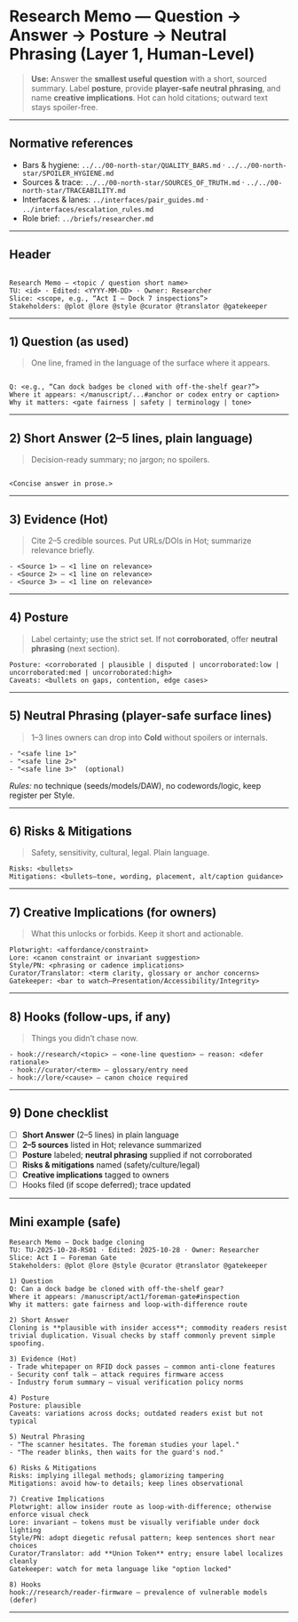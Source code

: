 # Research Memo — Question → Answer → Posture → Neutral Phrasing (Layer 1, Human-Level)

> **Use:** Answer the **smallest useful question** with a short, sourced summary. Label **posture**, provide **player-safe neutral phrasing**, and name **creative implications**. Hot can hold citations; outward text stays spoiler-free.

---

## Normative references

- Bars & hygiene: `../../00-north-star/QUALITY_BARS.md` · `../../00-north-star/SPOILER_HYGIENE.md`
- Sources & trace: `../../00-north-star/SOURCES_OF_TRUTH.md` · `../../00-north-star/TRACEABILITY.md`
- Interfaces & lanes: `../interfaces/pair_guides.md` · `../interfaces/escalation_rules.md`
- Role brief: `../briefs/researcher.md`

---

## Header

```

Research Memo — <topic / question short name>
TU: <id> · Edited: <YYYY-MM-DD> · Owner: Researcher
Slice: <scope, e.g., “Act I — Dock 7 inspections”>
Stakeholders: @plot @lore @style @curator @translator @gatekeeper

```

---

## 1) Question (as used)

> One line, framed in the language of the surface where it appears.

```

Q: <e.g., “Can dock badges be cloned with off-the-shelf gear?”>
Where it appears: </manuscript/...#anchor or codex entry or caption>
Why it matters: <gate fairness | safety | terminology | tone>

```

---

## 2) Short Answer (2–5 lines, plain language)

> Decision-ready summary; no jargon; no spoilers.

```

<Concise answer in prose.>
```

---

## 3) Evidence (Hot)

> Cite 2–5 credible sources. Put URLs/DOIs in Hot; summarize relevance briefly.

```
- <Source 1> — <1 line on relevance>
- <Source 2> — <1 line on relevance>
- <Source 3> — <1 line on relevance>
```

---

## 4) Posture

> Label certainty; use the strict set. If not **corroborated**, offer **neutral phrasing** (next section).

```
Posture: <corroborated | plausible | disputed | uncorroborated:low | uncorroborated:med | uncorroborated:high>
Caveats: <bullets on gaps, contention, edge cases>
```

---

## 5) Neutral Phrasing (player-safe surface lines)

> 1–3 lines owners can drop into **Cold** without spoilers or internals.

```
- "<safe line 1>"
- "<safe line 2>"
- "<safe line 3>"  (optional)
```

*Rules:* no technique (seeds/models/DAW), no codewords/logic, keep register per Style.

---

## 6) Risks & Mitigations

> Safety, sensitivity, cultural, legal. Plain language.

```
Risks: <bullets>
Mitigations: <bullets—tone, wording, placement, alt/caption guidance>
```

---

## 7) Creative Implications (for owners)

> What this unlocks or forbids. Keep it short and actionable.

```
Plotwright: <affordance/constraint>  
Lore: <canon constraint or invariant suggestion>  
Style/PN: <phrasing or cadence implications>  
Curator/Translator: <term clarity, glossary or anchor concerns>  
Gatekeeper: <bar to watch—Presentation/Accessibility/Integrity>
```

---

## 8) Hooks (follow-ups, if any)

> Things you didn’t chase now.

```
- hook://research/<topic> — <one-line question> — reason: <defer rationale>
- hook://curator/<term> — glossary/entry need
- hook://lore/<cause> — canon choice required
```

---

## 9) Done checklist

- [ ] **Short Answer** (2–5 lines) in plain language
- [ ] **2–5 sources** listed in Hot; relevance summarized
- [ ] **Posture** labeled; **neutral phrasing** supplied if not corroborated
- [ ] **Risks & mitigations** named (safety/culture/legal)
- [ ] **Creative implications** tagged to owners
- [ ] Hooks filed (if scope deferred); trace updated

---

## Mini example (safe)

```
Research Memo — Dock badge cloning
TU: TU-2025-10-28-RS01 · Edited: 2025-10-28 · Owner: Researcher
Slice: Act I — Foreman Gate
Stakeholders: @plot @lore @style @curator @translator @gatekeeper

1) Question
Q: Can a dock badge be cloned with off-the-shelf gear?
Where it appears: /manuscript/act1/foreman-gate#inspection
Why it matters: gate fairness and loop-with-difference route

2) Short Answer
Cloning is **plausible with insider access**; commodity readers resist trivial duplication. Visual checks by staff commonly prevent simple spoofing.

3) Evidence (Hot)
- Trade whitepaper on RFID dock passes — common anti-clone features
- Security conf talk — attack requires firmware access
- Industry forum summary — visual verification policy norms

4) Posture
Posture: plausible
Caveats: variations across docks; outdated readers exist but not typical

5) Neutral Phrasing
- "The scanner hesitates. The foreman studies your lapel."
- "The reader blinks, then waits for the guard's nod."

6) Risks & Mitigations
Risks: implying illegal methods; glamorizing tampering
Mitigations: avoid how-to details; keep lines observational

7) Creative Implications
Plotwright: allow insider route as loop-with-difference; otherwise enforce visual check
Lore: invariant — tokens must be visually verifiable under dock lighting
Style/PN: adopt diegetic refusal pattern; keep sentences short near choices
Curator/Translator: add **Union Token** entry; ensure label localizes cleanly
Gatekeeper: watch for meta language like "option locked"

8) Hooks
hook://research/reader-firmware — prevalence of vulnerable models (defer)
```

---

```
